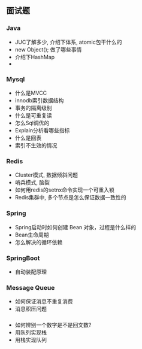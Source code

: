 ## 面试题

### Java
- JUC了解多少, 介绍下体系, atomic包干什么的
- new Object(); 做了哪些事情
- 介绍下HashMap
- 

### Mysql
- 什么是MVCC
- innodb索引数据结构
- 事务的隔离级别
- 什么是可重复读
- 怎么Sql调优的
- Explain分析看哪些指标
- 什么是回表
- 索引不生效的情况

### Redis
- Cluster模式, 数据倾斜问题
- 哨兵模式, 脑裂
- 如何用redis的setnx命令实现一个可重入锁
- Redis集群中, 多个节点是怎么保证数据一致性的

### Spring
- Spring启动时如何创建 Bean 对象，过程是什么样的
- Bean生命周期
- 怎么解决的循环依赖

### SpringBoot
- 自动装配原理


### Message Queue
- 如何保证消息不重复消费
- 消息积压问题

### 
- 如何辨别一个数字是不是回文数?
- 用队列实现栈
- 用栈实现队列